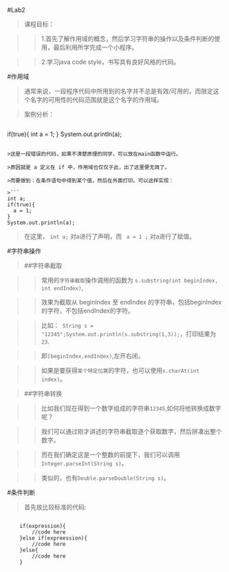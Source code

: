 #Lab2
>课程目标：

>>1.首先了解作用域的概念，然后学习字符串的操作以及条件判断的使用，最后利用所学完成一个小程序。

>>2.学习java code style，书写具有良好风格的代码。

#作用域

>通常来说，一段程序代码中所用到的名字并不总是有效/可用的，而限定这个名字的可用性的代码范围就是这个名字的作用域。

>案例分析：

>```
if(true){
  int a = 1;
}
System.out.println(a);
```

>这是一段错误的代码，如果不清楚原理的同学，可以放在main函数中运行。

>原因就是 a 定义在 if 中，作用域也仅仅于此，出了这里便无效了。

>而要做到：在条件语句中得到某个值，然后在外面打印。可以这样实现：

>```
int a;
if(true){
  a = 1;
}
System.out.println(a);
```
>在这里， `int a;` 对a进行了声明，而 ` a = 1 ;` 对a进行了赋值。 

#字符串操作

>##字符串截取

>>常用的`字符串截取`操作调用的函数为 `s.substring(int beginIndex, int endIndex)`,

>>效果为截取从 beginIndex 至 endIndex 的字符串，包括beginIndex的字符，不包括endIndex的字符。

>>比如：` String s = "12345";System.out.println(s.substring(1,3));`，打印结果为 `23`.

>>即`[beginIndex,endIndex)`,左开右闭。

>>如果是要获得`某个特定位置`的字符，也可以使用`s.charAt(int index)`。

>##字符串转换

>>比如我们现在得到一个数字组成的字符串`12345`,如何将他转换成数字呢？

>>我们可以通过刚才讲述的字符串截取逐个获取数字，然后拼凑出整个数字。

>>而在我们确定这是一个整数的前提下，我们可以调用`Integer.parseInt(String s)`。

>>类似的，也有`Double.parseDouble(String s)`。

#条件判断

>首先放比较标准的代码:

>>```        
        if(expression){
            //code here
        }else if(expreession){
            //code here
        }else{
            //code here
        }
```

